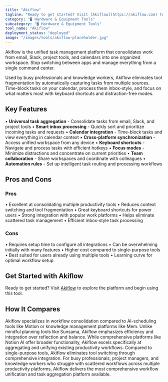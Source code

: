 ```yaml
---
title: "Akiflow"
tagline: "Ready to get started? Visit [Akiflow](https://akiflow.com) to explore the platform and begin using this tool...."
category: "🖥️ Hardware & Equipment Tools"
subcategory: "🖥️ Hardware & Equipment Tools"
tool_name: "Akiflow"
deployment_status: "deployed"
image: "/images/tools/akiflow-placeholder.jpg"
---
```

Akiflow is the unified task management platform that consolidates work from email, Slack, project tools, and calendars into one organized workspace. Stop switching between apps and manage everything from a single command center.

Used by busy professionals and knowledge workers, Akiflow eliminates tool fragmentation by automatically capturing tasks from multiple sources. Time-block tasks on your calendar, process them inbox-style, and focus on what matters most with keyboard shortcuts and distraction-free modes.

## Key Features

• **Universal task aggregation** - Consolidate tasks from email, Slack, and project tools
• **Smart inbox processing** - Quickly sort and prioritize incoming tasks and requests
• **Calendar integration** - Time-block tasks and view everything in calendar context
• **Cross-platform synchronization** - Access unified workspace from any device
• **Keyboard shortcuts** - Navigate and process tasks with efficient hotkeys
• **Focus modes** - Minimize distractions and concentrate on current priorities
• **Team collaboration** - Share workspaces and coordinate with colleagues
• **Automation rules** - Set up intelligent task routing and processing workflows

## Pros and Cons

### Pros
• Excellent at consolidating multiple productivity tools
• Reduces context switching and tool fragmentation
• Great keyboard shortcuts for power users
• Strong integration with popular work platforms
• Helps eliminate scattered task management
• Efficient inbox-style task processing

### Cons
• Requires setup time to configure all integrations
• Can be overwhelming initially with many features
• Higher cost compared to single-purpose tools
• Best suited for users already using multiple tools
• Learning curve for optimal workflow setup

## Get Started with Akiflow

Ready to get started? Visit [Akiflow](https://akiflow.com) to explore the platform and begin using this tool.

## How It Compares

Akiflow specializes in workflow consolidation compared to AI-scheduling tools like Motion or knowledge management platforms like Mem. Unlike mindful planning tools like Sunsama, Akiflow emphasizes efficiency and integration over reflection and balance. While comprehensive platforms like Notion AI offer broader functionality, Akiflow excels specifically at aggregating and unifying existing productivity workflows. Compared to single-purpose tools, Akiflow eliminates tool switching through comprehensive integration. For busy professionals, project managers, and knowledge workers who struggle with scattered workflows across multiple productivity platforms, Akiflow delivers the most comprehensive workflow unification and task aggregation platform available.